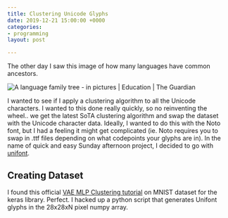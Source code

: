 ```yaml
---
title: Clustering Unicode Glyphs
date: 2019-12-21 15:00:00 +0000
categories:
- programming
layout: post

---
```

The other day I saw this image of how many languages have common ancestors. 

![A language family tree - in pictures | Education | The Guardian](https://i.guim.co.uk/img/static/sys-images/Guardian/Pix/pictures/2015/1/7/1420647015259/3628f5a3-9110-4c01-bcfc-9b4ca9c00bd5-2060x1340.jpeg?width=700&quality=85&auto=format&fit=max&s=b1faf7592ff0c181856205ab61ba4989)

I wanted to see if I apply a clustering algorithm to all the Unicode characters. I wanted to this done really quickly, so no reinventing the wheel.. we get the latest SoTA clustering algorithm and swap the dataset with the Unicode character data. Ideally, I wanted to do this with the Noto font, but I had a feeling it might get complicated (ie. Noto requires you to swap in .ttf files depending on what codepoints your glyphs are in). In the name of quick and easy Sunday afternoon project, I decided to go with [unifont](https://unifoundry.com/unifont/ "unifont"). 

## Creating Dataset

I found this official [VAE MLP Clustering tutorial](https://blog.keras.io/building-autoencoders-in-keras.html) on MNIST dataset for the keras library. Perfect. I hacked up a python script that generates Unifont glyphs in the 28x28xN pixel numpy array.